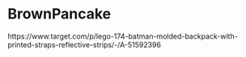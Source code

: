 # BrownPancake
<html>
  <body>
    https://www.target.com/p/lego-174-batman-molded-backpack-with-printed-straps-reflective-strips/-/A-51592396
  </body>
  </html>
